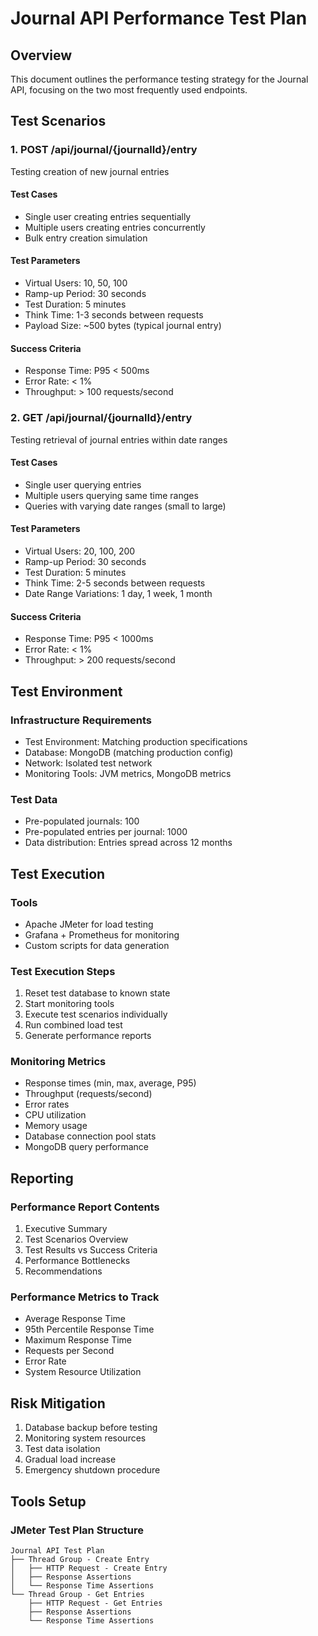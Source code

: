 # Journal API Performance Test Plan

## Overview
This document outlines the performance testing strategy for the Journal API, focusing on the two most frequently used endpoints.

## Test Scenarios

### 1. POST /api/journal/{journalId}/entry
Testing creation of new journal entries

#### Test Cases
- Single user creating entries sequentially
- Multiple users creating entries concurrently
- Bulk entry creation simulation

#### Test Parameters
- Virtual Users: 10, 50, 100
- Ramp-up Period: 30 seconds
- Test Duration: 5 minutes
- Think Time: 1-3 seconds between requests
- Payload Size: ~500 bytes (typical journal entry)

#### Success Criteria
- Response Time: P95 < 500ms
- Error Rate: < 1%
- Throughput: > 100 requests/second

### 2. GET /api/journal/{journalId}/entry
Testing retrieval of journal entries within date ranges

#### Test Cases
- Single user querying entries
- Multiple users querying same time ranges
- Queries with varying date ranges (small to large)

#### Test Parameters
- Virtual Users: 20, 100, 200
- Ramp-up Period: 30 seconds
- Test Duration: 5 minutes
- Think Time: 2-5 seconds between requests
- Date Range Variations: 1 day, 1 week, 1 month

#### Success Criteria
- Response Time: P95 < 1000ms
- Error Rate: < 1%
- Throughput: > 200 requests/second

## Test Environment

### Infrastructure Requirements
- Test Environment: Matching production specifications
- Database: MongoDB (matching production config)
- Network: Isolated test network
- Monitoring Tools: JVM metrics, MongoDB metrics

### Test Data
- Pre-populated journals: 100
- Pre-populated entries per journal: 1000
- Data distribution: Entries spread across 12 months

## Test Execution

### Tools
- Apache JMeter for load testing
- Grafana + Prometheus for monitoring
- Custom scripts for data generation

### Test Execution Steps
1. Reset test database to known state
2. Start monitoring tools
3. Execute test scenarios individually
4. Run combined load test
5. Generate performance reports

### Monitoring Metrics
- Response times (min, max, average, P95)
- Throughput (requests/second)
- Error rates
- CPU utilization
- Memory usage
- Database connection pool stats
- MongoDB query performance

## Reporting

### Performance Report Contents
1. Executive Summary
2. Test Scenarios Overview
3. Test Results vs Success Criteria
4. Performance Bottlenecks
5. Recommendations

### Performance Metrics to Track
- Average Response Time
- 95th Percentile Response Time
- Maximum Response Time
- Requests per Second
- Error Rate
- System Resource Utilization

## Risk Mitigation
1. Database backup before testing
2. Monitoring system resources
3. Test data isolation
4. Gradual load increase
5. Emergency shutdown procedure

## Tools Setup

### JMeter Test Plan Structure
```
Journal API Test Plan
├── Thread Group - Create Entry
│   ├── HTTP Request - Create Entry
│   ├── Response Assertions
│   └── Response Time Assertions
└── Thread Group - Get Entries
    ├── HTTP Request - Get Entries
    ├── Response Assertions
    └── Response Time Assertions
```
